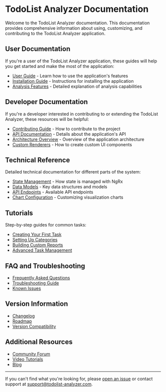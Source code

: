# TodoList Analyzer Documentation

Welcome to the TodoList Analyzer documentation. This documentation provides comprehensive information about using, customizing, and contributing to the TodoList Analyzer application.

## User Documentation

If you're a user of the TodoList Analyzer application, these guides will help you get started and make the most of the application:

- [User Guide](USER_GUIDE.md) - Learn how to use the application's features
- [Installation Guide](INSTALLATION.md) - Instructions for installing the application
- [Analysis Features](ANALYSIS_FEATURES.md) - Detailed explanation of analysis capabilities

## Developer Documentation

If you're a developer interested in contributing to or extending the TodoList Analyzer, these resources will be helpful:

- [Contributing Guide](../CONTRIBUTING.md) - How to contribute to the project
- [API Documentation](api/README.md) - Details about the application's API
- [Architecture Overview](architecture/README.md) - Overview of the application architecture
- [Custom Renderers](custom-renderers/README.md) - How to create custom UI components

## Technical Reference

Detailed technical documentation for different parts of the system:

- [State Management](technical/state-management.md) - How state is managed with NgRx
- [Data Models](technical/data-models.md) - Key data structures and models
- [API Endpoints](technical/api-endpoints.md) - Available API endpoints
- [Chart Configuration](technical/chart-configuration.md) - Customizing visualization charts

## Tutorials

Step-by-step guides for common tasks:

- [Creating Your First Task](tutorials/first-task.md)
- [Setting Up Categories](tutorials/categories.md)
- [Building Custom Reports](tutorials/custom-reports.md)
- [Advanced Task Management](tutorials/advanced-tasks.md)

## FAQ and Troubleshooting

- [Frequently Asked Questions](faq.md)
- [Troubleshooting Guide](troubleshooting.md)
- [Known Issues](known-issues.md)

## Version Information

- [Changelog](../CHANGELOG.md)
- [Roadmap](roadmap.md)
- [Version Compatibility](version-compatibility.md)

## Additional Resources

- [Community Forum](https://community.todolist-analyzer.com)
- [Video Tutorials](https://youtube.com/todolist-analyzer)
- [Blog](https://blog.todolist-analyzer.com)

---

If you can't find what you're looking for, please [open an issue](https://github.com/yourusername/todolist-analyzer/issues) or contact support at support@todolist-analyzer.com. 